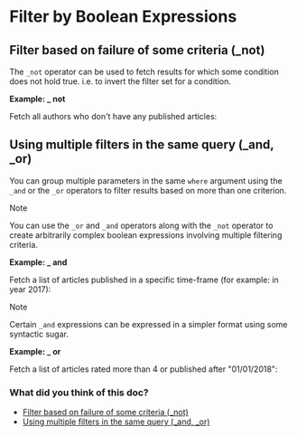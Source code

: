 # Filter by Boolean Expressions

## Filter based on failure of some criteria (_not)​

The `_not` operator can be used to fetch results for which some condition does not hold true. i.e. to invert the filter
set for a condition.

 **Example:  _ not** 

Fetch all authors who don't have any published articles:

## Using multiple filters in the same query (_and, _or)​

You can group multiple parameters in the same `where` argument using the `_and` or the `_or` operators to filter results
based on more than one criterion.

Note

You can use the `_or` and `_and` operators along with the `_not` operator to create arbitrarily complex boolean
expressions involving multiple filtering criteria.

 **Example:  _ and** 

Fetch a list of articles published in a specific time-frame (for example: in year 2017):

Note

Certain `_and` expressions can be expressed in a simpler format using some syntactic sugar.

 **Example:  _ or** 

Fetch a list of articles rated more than 4 or published after "01/01/2018":

### What did you think of this doc?

- [ Filter based on failure of some criteria (_not) ](https://hasura.io/docs/3.0/graphql-api/queries/filters/boolean-operators/#filter-based-on-failure-of-some-criteria-_not)
- [ Using multiple filters in the same query (_and, _or) ](https://hasura.io/docs/3.0/graphql-api/queries/filters/boolean-operators/#using-multiple-filters-in-the-same-query-_and-_or)
